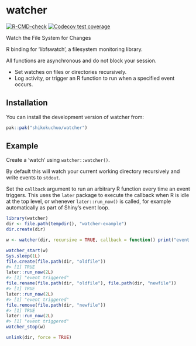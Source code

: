 
<!-- README.md is generated from README.Rmd. Please edit that file -->

# watcher

<!-- badges: start -->

[![R-CMD-check](https://github.com/shikokuchuo/watcher/actions/workflows/R-CMD-check.yaml/badge.svg)](https://github.com/shikokuchuo/watcher/actions/workflows/R-CMD-check.yaml)
[![Codecov test
coverage](https://codecov.io/gh/shikokuchuo/watcher/graph/badge.svg)](https://app.codecov.io/gh/shikokuchuo/watcher)
<!-- badges: end -->

Watch the File System for Changes

R binding for ‘libfswatch’, a filesystem monitoring library.

All functions are asynchronous and do not block your session.

- Set watches on files or directories recursively.
- Log activity, or trigger an R function to run when a specified event
  occurs.

## Installation

You can install the development version of watcher from:

``` r
pak::pak("shikokuchuo/watcher")
```

## Example

Create a ‘watch’ using `watcher::watcher()`.

By default this will watch your current working directory recursively
and write events to `stdout`.

Set the `callback` argument to run an arbitrary R function every time an
event triggers. This uses the `later` package to execute the callback
when R is idle at the top level, or whenever `later::run_now()` is
called, for example automatically as part of Shiny’s event loop.

``` r
library(watcher)
dir <- file.path(tempdir(), "watcher-example")
dir.create(dir)

w <- watcher(dir, recursive = TRUE, callback = function() print("event triggered"))

watcher_start(w)
Sys.sleep(1L)
file.create(file.path(dir, "oldfile"))
#> [1] TRUE
later::run_now(2L)
#> [1] "event triggered"
file.rename(file.path(dir, "oldfile"), file.path(dir, "newfile"))
#> [1] TRUE
later::run_now(2L)
#> [1] "event triggered"
file.remove(file.path(dir, "newfile"))
#> [1] TRUE
later::run_now(2L)
#> [1] "event triggered"
watcher_stop(w)

unlink(dir, force = TRUE)
```
